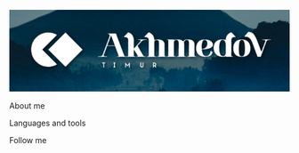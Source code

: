 ![Header](https://github.com/AkhmedovTimur/AkhmedovTimur/blob/main/assets/%D0%A1%D0%BD%D0%B8%D0%BC%D0%BE%D0%BA%20%D1%8D%D0%BA%D1%80%D0%B0%D0%BD%D0%B0%20%D0%BE%D1%82%202022-03-08%2019-27-09.png)


About me

Languages and tools

Follow me

